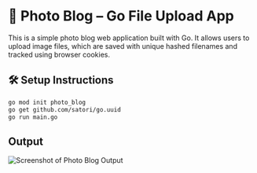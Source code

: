 # 📸 Photo Blog – Go File Upload App

This is a simple photo blog web application built with Go. It allows users to upload image files, which are saved with unique hashed filenames and tracked using browser cookies.

## 🛠️ Setup Instructions

```bash
go mod init photo_blog
go get github.com/satori/go.uuid
go run main.go
```

## Output

![Screenshot of Photo Blog Output](https://github.com/user-attachments/assets/c4366867-aa71-4f64-8e11-9f77f3c62e63)
